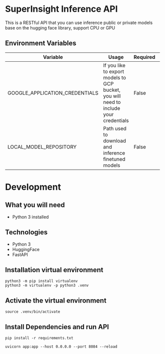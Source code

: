 # SuperInsight Inference API
This is a RESTful API that you can use inference public or private models base on the hugging face library, support CPU or GPU


## Environment Variables 
Variable | Usage | Required | Default
--- | --- | --- | ---
GOOGLE_APPLICATION_CREDENTIALS | If you like to export models to GCP bucket, you will need to include your credentials | False | None
LOCAL_MODEL_REPOSITORY | Path used to download and inference finetuned models | False | ./models


# Development

## What you will need
* Python 3 installed

## Technologies
* Python 3
* HuggingFace
* FastAPI

## Installation virtual environment
```
python3 -m pip install virtualenv
python3 -m virtualenv -p python3 .venv
```

## Activate the virtual environment
```
source .venv/bin/activate
```

## Install Dependencies and run API
```
pip install -r requirements.txt
```
```
uvicorn app:app --host 0.0.0.0 --port 8084 --reload
```